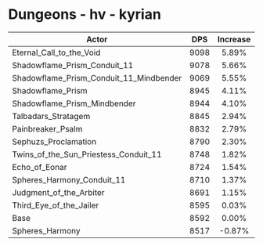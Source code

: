 # Dungeons - hv - kyrian
| Actor | DPS | Increase |
|---|:---:|:---:|
|Eternal_Call_to_the_Void|9098|5.89%|
|Shadowflame_Prism_Conduit_11|9078|5.66%|
|Shadowflame_Prism_Conduit_11_Mindbender|9069|5.55%|
|Shadowflame_Prism|8945|4.11%|
|Shadowflame_Prism_Mindbender|8944|4.10%|
|Talbadars_Stratagem|8845|2.94%|
|Painbreaker_Psalm|8832|2.79%|
|Sephuzs_Proclamation|8790|2.30%|
|Twins_of_the_Sun_Priestess_Conduit_11|8748|1.82%|
|Echo_of_Eonar|8724|1.54%|
|Spheres_Harmony_Conduit_11|8710|1.37%|
|Judgment_of_the_Arbiter|8691|1.15%|
|Third_Eye_of_the_Jailer|8595|0.03%|
|Base|8592|0.00%|
|Spheres_Harmony|8517|-0.87%|
